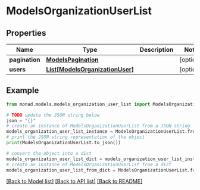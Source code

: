 # ModelsOrganizationUserList


## Properties

Name | Type | Description | Notes
------------ | ------------- | ------------- | -------------
**pagination** | [**ModelsPagination**](ModelsPagination.md) |  | [optional] 
**users** | [**List[ModelsOrganizationUser]**](ModelsOrganizationUser.md) |  | [optional] 

## Example

```python
from monad.models.models_organization_user_list import ModelsOrganizationUserList

# TODO update the JSON string below
json = "{}"
# create an instance of ModelsOrganizationUserList from a JSON string
models_organization_user_list_instance = ModelsOrganizationUserList.from_json(json)
# print the JSON string representation of the object
print(ModelsOrganizationUserList.to_json())

# convert the object into a dict
models_organization_user_list_dict = models_organization_user_list_instance.to_dict()
# create an instance of ModelsOrganizationUserList from a dict
models_organization_user_list_from_dict = ModelsOrganizationUserList.from_dict(models_organization_user_list_dict)
```
[[Back to Model list]](../README.md#documentation-for-models) [[Back to API list]](../README.md#documentation-for-api-endpoints) [[Back to README]](../README.md)


